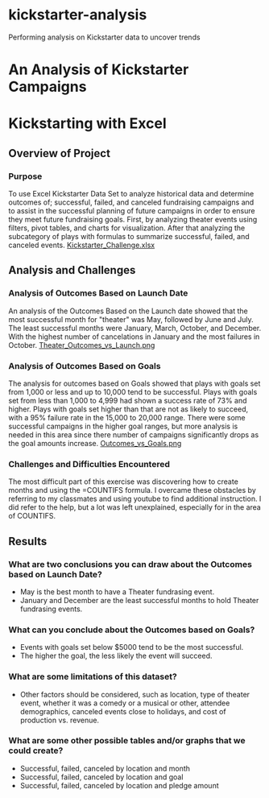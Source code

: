 # kickstarter-analysis
Performing analysis on Kickstarter data to uncover trends
# An Analysis of Kickstarter Campaigns
# Kickstarting with Excel
## Overview of Project
### Purpose
To use Excel Kickstarter Data Set to analyze historical data and determine outcomes of; successful, failed, and canceled fundraising campaigns and to assist in the successful planning of future campaigns in order to ensure they meet future fundraising goals. First, by analyzing theater events using filters, pivot tables, and charts for visualization. After that analyzing the subcategory of plays with formulas to summarize successful, failed, and canceled events.
[Kickstarter_Challenge.xlsx](https://github.com/JillianMM/kickstarter-analysis/blob/main/Kickstarter_Challenge.xlsx)
## Analysis and Challenges
### Analysis of Outcomes Based on Launch Date
An analysis of the Outcomes Based on the Launch date showed that the most successful month for "theater" was May, followed by June and July. The least successful months were January, March, October, and December. With the highest number of cancelations in January and the most failures in October.
[Theater_Outcomes_vs_Launch.png](https://raw.githubusercontent.com/JillianMM/kickstarter-analysis/7a347d9b08091d9a75e80eb72fb5bfa923bc1157/Theater_Outcomes_vs_Launch.png)
### Analysis of Outcomes Based on Goals
The analysis for outcomes based on Goals showed that plays with goals set from 1,000 or less and up to 10,000 tend to be successful. Plays with goals set from less than 1,000 to 4,999 had shown a success rate of 73% and higher. Plays with goals set higher than that are not as likely to succeed, with a 95% failure rate in the 15,000 to 20,000 range. There were some successful campaigns in the higher goal ranges, but more analysis is needed in this area since there number of campaigns significantly drops as the goal amounts increase. 
[Outcomes_vs_Goals.png](https://github.com/JillianMM/kickstarter-analysis/blob/main/Outcomes_vs_Goals.png?raw=true)
### Challenges and Difficulties Encountered
The most difficult part of this exercise was discovering how to create months and using the =COUNTIFS formula. I overcame these obstacles by referring to my classmates and using youtube to find additional instruction. I did refer to the help, but a lot was left unexplained, especially for in the area of COUNTIFS. 
## Results
### What are two conclusions you can draw about the Outcomes based on Launch Date?
* May is the best month to have a Theater fundrasing event. 
* January and December are the least successful months to hold Theater fundrasing events. 
### What can you conclude about the Outcomes based on Goals?
* Events with goals set below $5000 tend to be the most successful. 
* The higher the goal, the less likely the event will succeed.  
### What are some limitations of this dataset?
* Other factors should be considered, such as location, type of theater event, whether it was a comedy or a musical or other, attendee demographics, canceled events close to holidays, and cost of production vs. revenue. 
### What are some other possible tables and/or graphs that we could create?
* Successful, failed, canceled by location and month
* Successful, failed, canceled by location and goal
* Successful, failed, canceled by location and pledge amount
